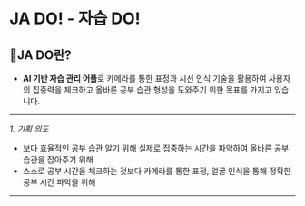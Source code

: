 # JA DO! - 자습 DO! 



## 🍑JA DO란?
- **AI 기반 자습 관리 어플**로 카메라를 통한 표정과 시선 인식 기술을 활용하여 사용자의 집중력을 체크하고
  올바른 공부 습관 형성을 도와주기 위한 목표를 가지고 있습니다.
  
---
*1. 기획 의도*
  - 보다 효율적인 공부 습관 알기 위해 실제로 집중하는 시간을 파악하여 올바른 공부 습관을 잡아주기 위해
  - 스스로 공부 시간을 체크하는 것보다 카메라를 통한 표정, 얼굴 인식을 통해 정확한 공부 시간 파악을 위해

---



